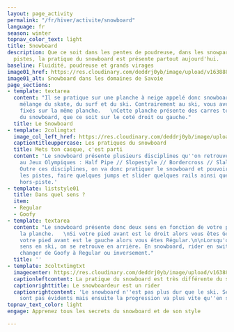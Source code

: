 ```yaml
---
layout: page_activity
permalink: "/fr/hiver/activite/snowboard"
language: fr
season: winter
topnav_color_text: light
title: Snowboard
description: Que ce soit dans les pentes de poudreuse, dans les snowparks ou sur les
  pistes, la pratique du snowboard est présente partout aujourd'hui.
baseline: Fluidité, poudreuse et grands virages
image01_href: https://res.cloudinary.com/deddrj0yb/image/upload/v1638883532/website/winter/Snowboard-marche_prsset.jpg
image01_alt: Snowboard dans les domaines de Savoie
page_sections:
- template: textarea
  content: "Il se pratique sur une planche à neige appelé donc snowboard. C'est un
    mélange du skate, du surf et du ski. Contrairement au ski, vous avez les 2 pieds
    fixés sur la même planche.   \nCette planche présente des carres tout le long
    du snowboard, que ce soit sur le coté droit ou gauche."
  title: Le Snowboard
- template: 2colimgtxt
  image_col_left_href: https://res.cloudinary.com/deddrj0yb/image/upload/v1638883539/website/winter/Snowboard-rider-debout_oecizy.jpg
  captiontitleuppercase: Les pratiques du snowboard
  title: Mets ton casque, c'est parti
  content: 'Le snowboard présente plusieurs disciplines qu''on retrouve par exemple
    au Jeux Olympiques : Half Pipe // Slopestyle // Bordercross // Slalom //Freeride.
    Outre ces disciplines, on va donc pratiquer le snowboard et pouvoir carver sur
    les pistes, faire quelques jumps et slider quelques rails ainsi que flotter en
    hors-piste.'
- template: liststyle01
  title: Dans quel sens ?
  item:
  - Regular
  - Goofy
- template: textarea
  content: "Le snowboard présente donc deux sens en fonction de votre pied avant sur
    la planche.   \nSi votre pied avant est le droit alors vous êtes Goofy.  \nSi
    votre pied avant est le gauche alors vous êtes Régular.\n\nLorsqu'on change de
    sens en ski, on se retrouve en arrière. En snowboard, rider en switch c'est donc
    changer de Goofy à Regular ou inversement."
  title: ''
- template: 3coltxtimgtxt
  imagecenter: https://res.cloudinary.com/deddrj0yb/image/upload/v1638883542/website/winter/Snowboard-saut-neige_t0coxa.jpg
  captionleftcontent: La pratique du snowboard est très différente du ski
  captionrighttitle: Le snowboardeur est un rider
  captionrightcontent: 'Le snowboard n''est pas plus dur que le ski. Ses débuts ne
    sont pas évidents mais ensuite la progression va plus vite qu''en ski. '
topnav_text_color: light
engage: Apprenez tous les secrets du snowboard et de son style

---
```

